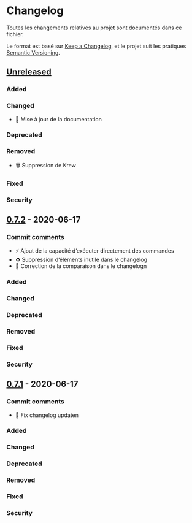 # Changelog

Toutes les changements relatives au projet sont documentés dans ce fichier.

Le format est basé sur [Keep a Changelog](https://keepachangelog.com/en/1.0.0/),
et le projet suit les pratiques [Semantic Versioning](https://semver.org/spec/v2.0.0.html).

## [Unreleased]

### Added

### Changed

- :pencil: Mise à jour de la documentation

### Deprecated

### Removed

- :wastebasket: Suppression de Krew
### Fixed

### Security

## [0.7.2] - 2020-06-17

### Commit comments

- :zap: Ajout de la capacité d‘exécuter directement des commandes
- :recycle: Suppression d‘éléments inutile dans le changelog
- :bug: Correction de la comparaison dans le changelogn

### Added

### Changed

### Deprecated

### Removed

### Fixed

### Security

## [0.7.1] - 2020-06-17

### Commit comments

- :bug: Fix changelog updaten

### Added

### Changed

### Deprecated

### Removed

### Fixed

### Security


[Unreleased]: https://gitlab.com/dolmen-tech/tools/k8s-devops-toolkit/compare/v0.7.2...master
[0.7.2]: https://gitlab.com/dolmen-tech/tools/k8s-devops-toolkit/compare/v0.7.1...v0.7.2
[0.7.1]: https://gitlab.com/dolmen-tech/tools/k8s-devops-toolkit/compare/v0.7.0...v0.7.1

